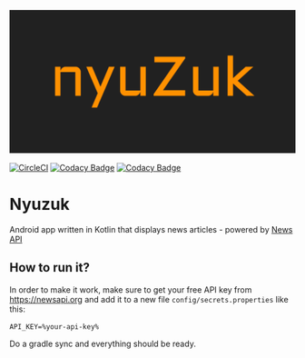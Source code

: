 ![Logo](logo.png)

[![CircleCI](https://circleci.com/gh/andreshj87/Nyuzuk.svg?style=svg)](https://circleci.com/gh/andreshj87/Nyuzuk) [![Codacy Badge](https://api.codacy.com/project/badge/Grade/4444fcaff2c847bf92757f839c138c46)](https://app.codacy.com/app/andreshj87/Nyuzuk?utm_source=github.com&utm_medium=referral&utm_content=andreshj87/Nyuzuk&utm_campaign=Badge_Grade_Dashboard) [![Codacy Badge](https://api.codacy.com/project/badge/Coverage/7e32dafe20574c42afc2ae4437278db0)](https://www.codacy.com/app/andreshj87/Nyuzuk?utm_source=github.com&amp;utm_medium=referral&amp;utm_content=andreshj87/Nyuzuk&amp;utm_campaign=Badge_Coverage)

# Nyuzuk

Android app written in Kotlin that displays news articles - powered by [News API](https://newsapi.org)

## How to run it?
In order to make it work, make sure to get your free API key from https://newsapi.org and add it to a new file `config/secrets.properties` like this:
```plain
API_KEY=%your-api-key%
```

Do a gradle sync and everything should be ready.
